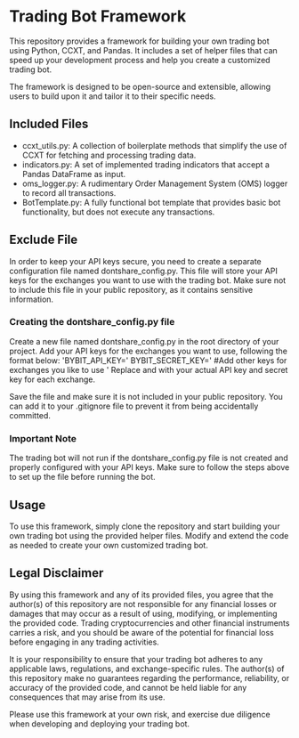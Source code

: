 # Trading Bot Framework
This repository provides a framework for building your own trading bot using Python, CCXT, and Pandas. It includes a set of helper files that can speed up your development process and help you create a customized trading bot.

The framework is designed to be open-source and extensible, allowing users to build upon it and tailor it to their specific needs.

## Included Files
- ccxt_utils.py: A collection of boilerplate methods that simplify the use of CCXT for fetching and processing trading data.
- indicators.py: A set of implemented trading indicators that accept a Pandas DataFrame as input.
- oms_logger.py: A rudimentary Order Management System (OMS) logger to record all transactions.
- BotTemplate.py: A fully functional bot template that provides basic bot functionality, but does not execute any transactions.

## Exclude File
In order to keep your API keys secure, you need to create a separate configuration file named dontshare_config.py. This file will store your API keys for the exchanges you want to use with the trading bot. Make sure not to include this file in your public repository, as it contains sensitive information.

### Creating the dontshare_config.py file
Create a new file named dontshare_config.py in the root directory of your project.
Add your API keys for the exchanges you want to use, following the format below:
'BYBIT_API_KEY='<insert your key here>
BYBIT_SECRET_KEY='<insert your secret here>
#Add other keys for exchanges you like to use
'
Replace <insert your key here> and <insert your secret here> with your actual API key and secret key for each exchange.

Save the file and make sure it is not included in your public repository. You can add it to your .gitignore file to prevent it from being accidentally committed.
### Important Note
The trading bot will not run if the dontshare_config.py file is not created and properly configured with your API keys. Make sure to follow the steps above to set up the file before running the bot.
  
## Usage
To use this framework, simply clone the repository and start building your own trading bot using the provided helper files. Modify and extend the code as needed to create your own customized trading bot.

## Legal Disclaimer
By using this framework and any of its provided files, you agree that the author(s) of this repository are not responsible for any financial losses or damages that may occur as a result of using, modifying, or implementing the provided code. Trading cryptocurrencies and other financial instruments carries a risk, and you should be aware of the potential for financial loss before engaging in any trading activities.

It is your responsibility to ensure that your trading bot adheres to any applicable laws, regulations, and exchange-specific rules. The author(s) of this repository make no guarantees regarding the performance, reliability, or accuracy of the provided code, and cannot be held liable for any consequences that may arise from its use.

Please use this framework at your own risk, and exercise due diligence when developing and deploying your trading bot.

